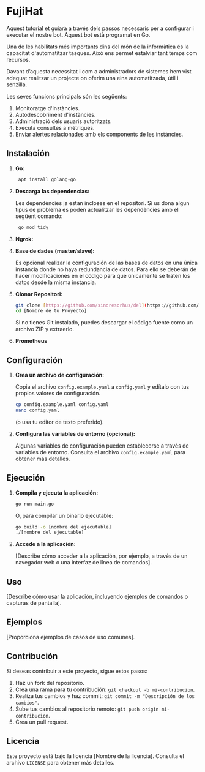 # FujiHat

Aquest tutorial et guiarà a través dels passos necessaris per a configurar i executar el nostre bot. Aquest bot està programat en Go.

Una de les habilitats més importants dins del món de la informàtica és la capacitat d'automatitzar tasques. Això ens permet estalviar tant temps com recursos. 

Davant d’aquesta necessitat i com a administradors de sistemes hem vist adequat realitzar un projecte on oferim una eina automatitzada, útil i senzilla.

Les seves funcions principals són les següents:

1.  Monitoratge d'instàncies.
2.  Autodescobriment d'instàncies.
3.  Administració dels usuaris autoritzats.
4.  Executa consultes a mètriques.
5.  Enviar alertes relacionades amb els components de les instàncies.

## Instalación

1. **Go:**
   
    ```bash
     apt install golang-go
    ```
   
2.  **Descarga las dependencias:**


    Les dependències ja estan incloses en el repositori.
    Si us dona algun tipus de problema es poden actualitzar les dependències amb el següent comando:

    ```bash
     go mod tidy
    ```
    
3.  **Ngrok:**

4.  **Base de dades (master/slave):**

       Es opcional realizar la configuración de las bases de datos en una única instancia donde no haya redundancia de datos. Para ello se deberán de hacer modificaciones en el código para que únicamente se traten los datos desde la misma instancia.

5.  **Clonar Repositori:**
    ```bash
    git clone [https://github.com/sindresorhus/del](https://github.com/sindresorhus/del)
    cd [Nombre de tu Proyecto]
    ```

    Si no tienes Git instalado, puedes descargar el código fuente como un archivo ZIP y extraerlo.


6. **Prometheus**


## Configuración

1.  **Crea un archivo de configuración:**

    Copia el archivo `config.example.yaml` a `config.yaml` y edítalo con tus propios valores de configuración.

    ```bash
    cp config.example.yaml config.yaml
    nano config.yaml
    ```

    (o usa tu editor de texto preferido).

2.  **Configura las variables de entorno (opcional):**

    Algunas variables de configuración pueden establecerse a través de variables de entorno. Consulta el archivo `config.example.yaml` para obtener más detalles.

## Ejecución

1.  **Compila y ejecuta la aplicación:**

    ```bash
    go run main.go
    ```

    O, para compilar un binario ejecutable:

    ```bash
    go build -o [nombre del ejecutable]
    ./[nombre del ejecutable]
    ```

2.  **Accede a la aplicación:**

    [Describe cómo acceder a la aplicación, por ejemplo, a través de un navegador web o una interfaz de línea de comandos].

## Uso

[Describe cómo usar la aplicación, incluyendo ejemplos de comandos o capturas de pantalla].

## Ejemplos

[Proporciona ejemplos de casos de uso comunes].

## Contribución

Si deseas contribuir a este proyecto, sigue estos pasos:

1.  Haz un fork del repositorio.
2.  Crea una rama para tu contribución: `git checkout -b mi-contribucion`.
3.  Realiza tus cambios y haz commit: `git commit -m "Descripción de los cambios"`.
4.  Sube tus cambios al repositorio remoto: `git push origin mi-contribucion`.
5.  Crea un pull request.

## Licencia

Este proyecto está bajo la licencia [Nombre de la licencia]. Consulta el archivo `LICENSE` para obtener más detalles.
